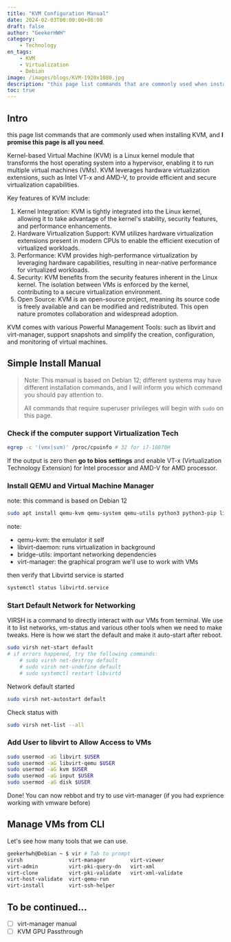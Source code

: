 ```yaml
---
title: "KVM Configuration Manual"
date: 2024-02-03T00:00:00+08:00
draft: false
author: "GeekerHWH"
category:
    - Technology
en_tags:
    - KVM
    - Virtualization
    - Debian
image: /images/blogs/KVM-1920x1080.jpg
description: "this page list commands that are commonly used when installing KVM with Virtual Machine Manager"
toc: true
---
```


## Intro
this page list commands that are commonly used when installing KVM, and **I promise this page is all you need**.

Kernel-based Virtual Machine (KVM) is a Linux kernel module that transforms the host operating system into a hypervisor,
enabling it to run multiple virtual machines (VMs). KVM leverages hardware virtualization extensions,
such as Intel VT-x and AMD-V, to provide efficient and secure virtualization capabilities.

Key features of KVM include:
1. Kernel Integration: KVM is tightly integrated into the Linux kernel, allowing it to take advantage of the kernel's stability, security features, and performance enhancements.
2. Hardware Virtualization Support: KVM utilizes hardware virtualization extensions present in modern CPUs to enable the efficient execution of virtualized workloads.
3. Performance: KVM provides high-performance virtualization by leveraging hardware capabilities, resulting in near-native performance for virtualized workloads.
4. Security: KVM benefits from the security features inherent in the Linux kernel. The isolation between VMs is enforced by the kernel, contributing to a secure virtualization environment.
5. Open Source: KVM is an open-source project, meaning its source code is freely available and can be modified and redistributed. This open nature promotes collaboration and widespread adoption.

KVM comes with various Powerful Management Tools: such as libvirt and virt-manager, support snapshots and simplify the creation, configuration, and monitoring of virtual machines.

## Simple Install Manual
> Note: This manual is based on Debian 12; different systems may have different installation commands, and I will inform you which command you should pay attention to.
> 
> All commands that require superuser privileges will begin with `sudo` on this page.
### Check if the computer support Virtualization Tech
```bash
egrep -c '(vmx|svm)' /proc/cpuinfo # 32 for i7-10870H
```
If the output is zero then **go to bios settings** and enable VT-x (Virtualization Technology Extension) for Intel processor and AMD-V for AMD processor.

<!-- ### Check virtualization support
To use VM drivers, verify that your system has virtualization support enabled:
```bash
grep -E -q 'vmx|svm' /proc/cpuinfo && echo yes || echo no
```
If the above command outputs “no”:
- If you are running within a VM, your hypervisor does not allow nested virtualization. You will need to use the None (bare-metal) driver
- If you are running on a physical machine, ensure that your BIOS has hardware virtualization enabled -->


### Install QEMU and Virtual Machine Manager
note: this command is based on Debian 12
```bash
sudo apt install qemu-kvm qemu-system qemu-utils python3 python3-pip libvirt-clients libvirt-daemon-system bridge-utils virtinst libvirt-daemon virt-manager -y
```
note:
- qemu-kvm: the emulator it self
- libvirt-daemon: runs virtualization in background
- bridge-utils: important networking dependencies
- virt-manager: the graphical program we'll use to work with VMs

then verify that Libvirtd service is started
```bash
systemctl status libvirtd.service
```

### Start Default Network for Networking
VIRSH is a command to directly interact with our VMs from terminal. We use it to list networks, vm-status and various other tools when we need to make tweaks. Here is how we start the default and make it auto-start after reboot.
```bash
sudo virsh net-start default
# if errors happened, try the following commands:
    # sudo virsh net-destroy default
    # sudo virsh net-undefine default
    # sudo systemctl restart libvirtd
```

Network default started
```bash
sudo virsh net-autostart default
```

Check status with
```bash
sudo virsh net-list --all
```

### Add User to libvirt to Allow Access to VMs
```bash
sudo usermod -aG libvirt $USER
sudo usermod -aG libvirt-qemu $USER
sudo usermod -aG kvm $USER
sudo usermod -aG input $USER
sudo usermod -aG disk $USER
```
Done! You can now rebbot and try to use virt-manager (if you had exprience working with vmware before)


## Manage VMs from CLI
Let's see how many tools that we can use.
```bash
geekerhwh@Debian ~ $ vir # Tab to prompt
virsh               virt-manager        virt-viewer
virt-admin          virt-pki-query-dn   virt-xml
virt-clone          virt-pki-validate   virt-xml-validate
virt-host-validate  virt-qemu-run       
virt-install        virt-ssh-helper
```


## To be continued...
- [ ] virt-manager manual
- [ ] KVM GPU Passthrough